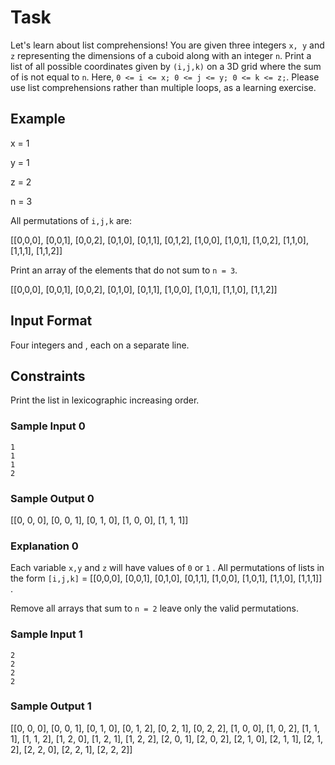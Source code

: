 # Task
Let's learn about list comprehensions! You are given three integers  `x, y` and `z` representing the dimensions of a cuboid along with an integer `n`. Print a list of all possible coordinates given by `(i,j,k)` on a 3D grid where the sum of  is not equal to `n`. Here, `0 <= i <= x; 0 <= j <= y; 0 <= k <= z;`. Please use list comprehensions rather than multiple loops, as a learning exercise.

## Example

x = 1

y = 1

z = 2

n = 3


All permutations of `i,j,k` are:

[[0,0,0], [0,0,1], [0,0,2], [0,1,0], [0,1,1], [0,1,2], [1,0,0], [1,0,1], [1,0,2], [1,1,0], [1,1,1], [1,1,2]]

Print an array of the elements that do not sum to `n = 3`.

[[0,0,0], [0,0,1], [0,0,2], [0,1,0], [0,1,1], [1,0,0], [1,0,1], [1,1,0], [1,1,2]]

## Input Format

Four integers  and , each on a separate line.

## Constraints

Print the list in lexicographic increasing order.

### Sample Input 0
```
1
1
1
2
```

### Sample Output 0

[[0, 0, 0], [0, 0, 1], [0, 1, 0], [1, 0, 0], [1, 1, 1]]

### Explanation 0

Each variable `x,y` and `z` will have values of `0` or `1` . All permutations of lists in the form  `[i,j,k]` = [[0,0,0], [0,0,1], [0,1,0], [0,1,1], [1,0,0], [1,0,1], [1,1,0], [1,1,1]] .

Remove all arrays that sum to `n = 2` leave only the valid permutations.

### Sample Input 1
```
2
2
2
2
```

### Sample Output 1
[[0, 0, 0], [0, 0, 1], [0, 1, 0], [0, 1, 2], [0, 2, 1], [0, 2, 2], [1, 0, 0], [1, 0, 2], [1, 1, 1], [1, 1, 2], [1, 2, 0], [1, 2, 1], [1, 2, 2], [2, 0, 1], [2, 0, 2], [2, 1, 0], [2, 1, 1], [2, 1, 2], [2, 2, 0], [2, 2, 1], [2, 2, 2]]

